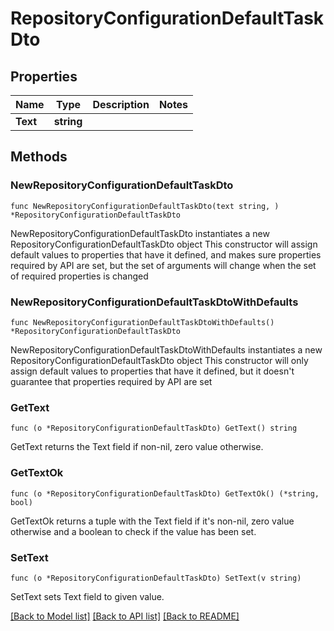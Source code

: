 # RepositoryConfigurationDefaultTaskDto

## Properties

Name | Type | Description | Notes
------------ | ------------- | ------------- | -------------
**Text** | **string** |  | 

## Methods

### NewRepositoryConfigurationDefaultTaskDto

`func NewRepositoryConfigurationDefaultTaskDto(text string, ) *RepositoryConfigurationDefaultTaskDto`

NewRepositoryConfigurationDefaultTaskDto instantiates a new RepositoryConfigurationDefaultTaskDto object
This constructor will assign default values to properties that have it defined,
and makes sure properties required by API are set, but the set of arguments
will change when the set of required properties is changed

### NewRepositoryConfigurationDefaultTaskDtoWithDefaults

`func NewRepositoryConfigurationDefaultTaskDtoWithDefaults() *RepositoryConfigurationDefaultTaskDto`

NewRepositoryConfigurationDefaultTaskDtoWithDefaults instantiates a new RepositoryConfigurationDefaultTaskDto object
This constructor will only assign default values to properties that have it defined,
but it doesn't guarantee that properties required by API are set

### GetText

`func (o *RepositoryConfigurationDefaultTaskDto) GetText() string`

GetText returns the Text field if non-nil, zero value otherwise.

### GetTextOk

`func (o *RepositoryConfigurationDefaultTaskDto) GetTextOk() (*string, bool)`

GetTextOk returns a tuple with the Text field if it's non-nil, zero value otherwise
and a boolean to check if the value has been set.

### SetText

`func (o *RepositoryConfigurationDefaultTaskDto) SetText(v string)`

SetText sets Text field to given value.



[[Back to Model list]](../README.md#documentation-for-models) [[Back to API list]](../README.md#documentation-for-api-endpoints) [[Back to README]](../README.md)


